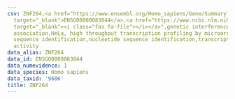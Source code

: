 ```yaml
---
csv: ZNF264,<a href="https://www.ensembl.org/Homo_sapiens/Gene/Summary?db=core;g=ENSG00000083844"
  target="_blank">ENSG00000083844</a>,<a href="https://www.ncbi.nlm.nih.gov/pubmed/17216044"
  target="_blank"><i class="fas fa-file"></i></a>",genetic interference,functional
  association,HeLa, high throughput transcription profiling by microarray,nucleotide
  sequence identification,nucleotide sequence identification,transcriptional regulation,down-regulates
  activity
data_alias: ZNF264
data_id: ENSG00000083844
data_numevidence: 1
data_species: Homo sapiens
data_taxid: '9606'
title: ZNF264
---
```

